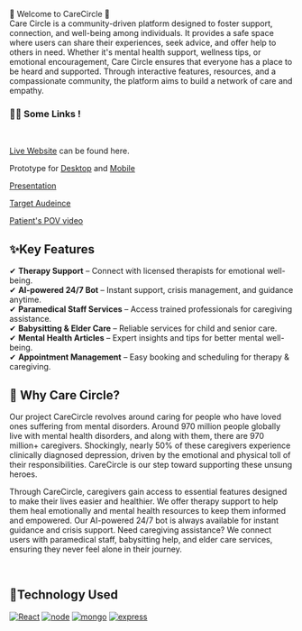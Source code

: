 🌟 Welcome to CareCircle 👋
<br>
Care Circle is a community-driven platform designed to foster support, connection, and well-being among individuals. It provides a safe space where users can share their experiences, seek advice, and offer help to others in need. Whether it's mental health support, wellness tips, or emotional encouragement, Care Circle ensures that everyone has a place to be heard and supported. Through interactive features, resources, and a compassionate community, the platform aims to build a network of care and empathy.


<a name="demo"></a>
### 👩‍💻 Some Links !
<br>

[Live Website](https://carecircle-gamma.vercel.app/) can be found here.
<br>

Prototype for [Desktop](https://shorturl.at/tWCUZ) and [Mobile](https://shorturl.at/V9UBW)
<br>

 [Presentation](https://www.canva.com/design/DAGeK8Jz3zI/8mPgqxRCliO5-BrLEX8Iog/edit?utm_content=DAGeK8Jz3zI&utm_campaign=designshare&utm_medium=link2&utm_source=sharebutton) 
<br>

[Target Audeince](https://youtube.com/shorts/y6KNiMGbOFc)
<br>

[Patient's POV video](https://youtu.be/Jl3b01GkI2A)


## ✨Key Features  
✔ **Therapy Support** – Connect with licensed therapists for emotional well-being.  
✔ **AI-powered 24/7 Bot** – Instant support, crisis management, and guidance anytime.  
✔ **Paramedical Staff Services** – Access trained professionals for caregiving assistance.  
✔ **Babysitting & Elder Care** – Reliable services for child and senior care.  
✔ **Mental Health Articles** – Expert insights and tips for better mental well-being.  
✔ **Appointment Management** – Easy booking and scheduling for therapy & caregiving.


## 🤔 Why Care Circle? 
Our project CareCircle revolves around caring for people who have loved ones suffering from mental disorders. Around 970 million people globally live with mental health disorders, and along with them, there are 970 million+ caregivers. Shockingly, nearly 50% of these caregivers experience clinically diagnosed depression, driven by the emotional and physical toll of their responsibilities. CareCircle is our step toward supporting these unsung heroes.

Through CareCircle, caregivers gain access to essential features designed to make their lives easier and healthier. We offer therapy support to help them heal emotionally and mental health resources to keep them informed and empowered. Our AI-powered 24/7 bot is always available for instant guidance and crisis support. Need caregiving assistance? We connect users with paramedical staff, babysitting help, and elder care services, ensuring they never feel alone in their journey.


<br>

<h2> 🚀Technology Used</h2>

<p>

  <a href="https://www.w3schools.com/js/"><img src="https://img.icons8.com/?size=100&id=bzf0DqjXFHIW&format=png&color=000000" alt="React" /></a>
  <a href="https://www.w3schools.com/js/"><img src="https://img.icons8.com/?size=100&id=FQlr_bFSqEdG&format=png&color=000000" alt="node" /></a>
    <a href="https://www.w3schools.com/js/"><img src="https://img.icons8.com/?size=100&id=bosfpvRzNOG8&format=png&color=000000" alt="mongo" /></a>
    <a href="https://www.w3schools.com/js/"><img src="https://img.icons8.com/?size=100&id=SDVmtZ6VBGXt&format=png&color=000000" alt="express" /></a>





</p>
